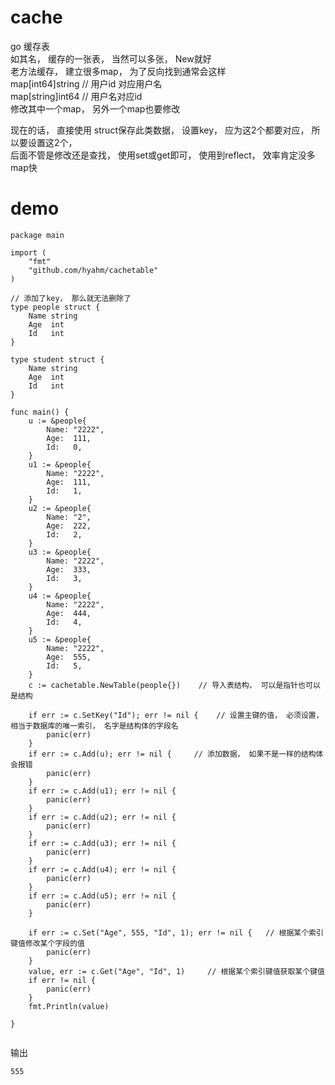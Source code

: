# cache 
go 缓存表   
如其名， 缓存的一张表， 当然可以多张， New就好    
老方法缓存， 建立很多map， 为了反向找到通常会这样  
map[int64]string    // 用户id 对应用户名  
map[string]int64    // 用户名对应id  
修改其中一个map， 另外一个map也要修改  

现在的话， 直接使用 struct保存此类数据， 设置key， 应为这2个都要对应， 所以要设置这2个，  
后面不管是修改还是查找， 使用set或get即可， 使用到reflect， 效率肯定没多map快  

# demo 

```
package main

import (
	"fmt"
	"github.com/hyahm/cachetable"
)

// 添加了key， 那么就无法删除了
type people struct {
	Name string
	Age  int
	Id   int
}

type student struct {
	Name string
	Age  int
	Id   int
}

func main() {
	u := &people{
		Name: "2222",
		Age:  111,
		Id:   0,
	}
	u1 := &people{
		Name: "2222",
		Age:  111,
		Id:   1,
	}
	u2 := &people{
		Name: "2",
		Age:  222,
		Id:   2,
	}
	u3 := &people{
		Name: "2222",
		Age:  333,
		Id:   3,
	}
	u4 := &people{
		Name: "2222",
		Age:  444,
		Id:   4,
	}
	u5 := &people{
		Name: "2222",
		Age:  555,
		Id:   5,
	}
	c := cachetable.NewTable(people{})    // 导入表结构， 可以是指针也可以是结构

	if err := c.SetKey("Id"); err != nil {    // 设置主键的值， 必须设置， 相当于数据库的唯一索引， 名字是结构体的字段名
		panic(err)
	}
	if err := c.Add(u); err != nil {     // 添加数据， 如果不是一样的结构体会报错
		panic(err)
	}
	if err := c.Add(u1); err != nil {
		panic(err)
	}
	if err := c.Add(u2); err != nil {
		panic(err)
	}
	if err := c.Add(u3); err != nil {
		panic(err)
	}
	if err := c.Add(u4); err != nil {
		panic(err)
	}
	if err := c.Add(u5); err != nil {
		panic(err)
	}

	if err := c.Set("Age", 555, "Id", 1); err != nil {   // 根据某个索引键值修改某个字段的值
		panic(err)
	}
	value, err := c.Get("Age", "Id", 1)     // 根据某个索引键值获取某个键值
	if err != nil {
		panic(err)
	}
	fmt.Println(value)

}


```
输出
```
555
```
